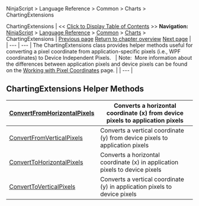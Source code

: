 ﻿
NinjaScript \> Language Reference \> Common \> Charts \> ChartingExtensions

ChartingExtensions
| \<\< [Click to Display Table of Contents](chartingextensions.md) \>\> **Navigation:**     [NinjaScript](ninjascript.md) \> [Language Reference](language_reference_wip.md) \> [Common](common.md) \> [Charts](chart.md) \> ChartingExtensions | [Previous page](timepainted.md) [Return to chapter overview](chart.md) [Next page](convertfromhorizontalpixels.md) |
| --- | --- |
The ChartingExtensions class provides helper methods useful for converting a pixel coordinate from application\-specific pixels (i.e., WPF coordinates) to Device Independent Pixels. 
 
| Note:  More information about the differences between application pixels and device pixels can be found on the [Working with Pixel Coordinates](working_with_pixel_coordinates.md) page. |
| --- |

## 
## 
## ChartingExtensions Helper Methods
| [ConvertFromHorizontalPixels](convertfromhorizontalpixels.md) | Converts a horizontal coordinate (x) from device pixels to application pixels |
| --- | --- |
| [ConvertFromVerticalPixels](convertfromverticalpixels.md) | Converts a vertical coordinate (y) from device pixels to application pixels |
| [ConvertToHorizontalPixels](converttohorizontalpixels.md) | Converts a horizontal coordinate (x) in application pixels to device pixels |
| [ConvertToVerticalPixels](converttoverticalpixels2.md) | Converts a vertical coordinate (y) in application pixels to device pixels |

